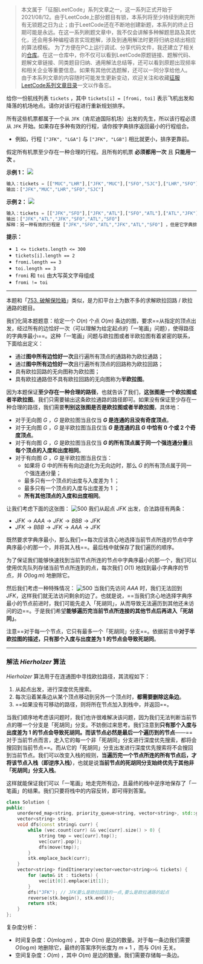 > 本文属于「征服LeetCode」系列文章之一，这一系列正式开始于2021/08/12。由于LeetCode上部分题目有锁，本系列将至少持续到刷完所有无锁题之日为止；由于LeetCode还在不断地创建新题，本系列的终止日期可能是永远。在这一系列刷题文章中，我不仅会讲解多种解题思路及其优化，还会用多种编程语言实现题解，涉及到通用解法时更将归纳总结出相应的算法模板。
> <b></b>
> 为了方便在PC上运行调试、分享代码文件，我还建立了相关的[仓库](https://github.com/memcpy0/LeetCode-Conquest)。在这一仓库中，你不仅可以看到LeetCode原题链接、题解代码、题解文章链接、同类题目归纳、通用解法总结等，还可以看到原题出现频率和相关企业等重要信息。如果有其他优选题解，还可以一同分享给他人。
> <b></b>
> 由于本系列文章的内容随时可能发生更新变动，欢迎关注和收藏[征服LeetCode系列文章目录](https://memcpy0.blog.csdn.net/article/details/119656559)一文以作备忘。

给你一份航线列表 `tickets` ，其中 `tickets[i] = [fromi, toi]` 表示飞机出发和降落的机场地点。请你对该行程进行重新规划排序。

所有这些机票都属于一个从 `JFK`（肯尼迪国际机场）出发的先生，所以该行程必须从 `JFK` 开始。如果存在多种有效的行程，请你按字典排序返回最小的行程组合。
- 例如，行程 `["JFK", "LGA"]` 与 `["JFK", "LGB"]` 相比就更小，排序更靠前。

假定所有机票至少存在一种合理的行程。且所有的机票 **必须都用一次** 且 **只能用一次** 。

**示例 1：**
![](https://assets.leetcode.com/uploads/2021/03/14/itinerary1-graph.jpg)
```js
输入：tickets = [["MUC","LHR"],["JFK","MUC"],["SFO","SJC"],["LHR","SFO"]]
输出：["JFK","MUC","LHR","SFO","SJC"]
```
**示例 2：**
![](https://assets.leetcode.com/uploads/2021/03/14/itinerary2-graph.jpg)
```js
输入：tickets = [["JFK","SFO"],["JFK","ATL"],["SFO","ATL"],["ATL","JFK"],["ATL","SFO"]]
输出：["JFK","ATL","JFK","SFO","ATL","SFO"]
解释：另一种有效的行程是 ["JFK","SFO","ATL","JFK","ATL","SFO"] ，但是它字典排序更大更靠后。
```
**提示：**
- `1 <= tickets.length <= 300`
- `tickets[i].length == 2`
- `fromi.length == 3`
- `toi.length == 3`
- `fromi` 和 `toi` 由大写英文字母组成
- `fromi != toi`

---
本题和「[753. 破解保险箱](https://leetcode.cn/problems/cracking-the-safe/description/)」类似，是力扣平台上为数不多的求解欧拉回路 / 欧拉通路的题目。

我们化简本题题意：给定一个 $O(n)$ 个点 $O(m)$ 条边的图，要求==从指定的顶点出发，经过所有的边恰好一次（可以理解为给定起点的「一笔画」问题），使得路径的字典序最小==。这种「一笔画」问题与欧拉图或者半欧拉图有着紧密的联系，下面给出定义：
- 通过**图中所有边恰好一次**且行遍所有顶点的通路称为欧拉通路；
- 通过**图中所有边恰好一次**且行遍所有顶点的回路称为欧拉回路；
- 具有欧拉回路的无向图称为欧拉图；
- 具有欧拉通路但不具有欧拉回路的无向图称为**半欧拉图**。

因为本题保证**至少存在一种合理的路径**，也就告诉了我们，**这张图是一个欧拉图或者半欧拉图**。我们只需要输出这条欧拉通路的路径即可。如果没有保证至少存在一种合理的路径，我们需要**判别这张图是否是欧拉图或者半欧拉图**，具体地：
- 对于无向图 $G$ ，$G$ 是欧拉图当且仅当 **$G$ 是连通的且没有奇度顶点**。
- 对于无向图 $G$ ，$G$ 是半欧拉图当且仅当 **$G$ 是连通的且 $G$ 中恰有 $0$ 个或 $2$ 个奇度顶点**。
- 对于有向图 $G$ ，$G$ 是欧拉图当且仅当 **$G$ 的所有顶点属于同一个强连通分量**且**每个顶点的入度和出度相同**。
- 对于有向图 $G$ ，$G$ 是半欧拉图当且仅当：
    - 如果将 $G$ 中的所有有向边退化为无向边时，那么 $G$ 的所有顶点属于同一个强连通分量；
    - 最多只有一个顶点的出度与入度差为 $1$ ；
    - 最多只有一个顶点的入度与出度差为 $1$ ；
    - **所有其他顶点的入度和出度相同**。

让我们考虑下面的这张图：
![500](https://assets.leetcode-cn.com/solution-static/332/332_fig1.png)
我们从起点 $JFK$ 出发，合法路径有两条：
- $JFK→AAA→JFK→BBB→JFK$
- $JFK→BBB→JFK→AAA→JFK$ 

既然要求字典序最小，那么我们==每次应该贪心地选择当前节点所连的节点中字典序最小的那一个，并将其入栈==。最后栈中就保存了我们遍历的顺序。

为了保证我们能够快速找到当前节点所连的节点中字典序最小的那一个，我们可以使用优先队列存储当前节点所连到的点，每次我们 $O(1)$ 地找到最小字典序的节点，并 $O(\log m)$ 地删除它。

然后我们考虑一种特殊情况：
![500](https://assets.leetcode-cn.com/solution-static/332/332_fig2.png)
当我们先访问 $AAA$ 时，我们无法回到 $JFK$，这样我们就无法访问剩余的边了。也就是说，==当我们贪心地选择字典序最小的节点前进时，我们可能先走入「死胡同」，从而导致无法遍历到其他还未访问的边==。于是我们希望**能够遍历完当前节点所连接的其他节点后再进入「死胡同」**。

注意==对于每一个节点，它只有最多一个「死胡同」分支==。依据前言中**对于半欧拉图的描述，只有那个入度与出度差为 $1$ 的节点会导致死胡同**。

---
### 解法 $Hierholzer$ 算法
$Hierholzer$ 算法用于在连通图中寻找欧拉路径，其流程如下：
1. 从起点出发，进行深度优先搜索。
2. 每次沿着某条边从某个顶点移动到另外一个顶点时，**都需要删除这条边**。
3. ==如果没有可移动的路径，则将所在节点加入到栈中，并返回==。

当我们顺序地考虑该问题时，我们也许很难解决该问题，因为我们无法判断当前节点的哪一个分支是「死胡同」分支。不妨倒过来思考。我们注意到**只有那个入度与出度差为 $1$ 的节点会导致死胡同。而该节点必然是最后一个遍历到的节点**——==对于当前节点而言，走入它的每一个非「死胡同」分支进行深度优先搜索，都将会搜回到当前节点==。而从它的「死胡同」分支出发进行深度优先搜索将不会搜回到当前节点。我们可以改变入栈的规则，**当遍历完一个节点所连的所有节点后，才将该节点入栈（即逆序入栈）**，也就是说**当前节点的死胡同分支始终优先于其他非「死胡同」分支入栈**。

这样就能保证我们可以「一笔画」地走完所有边，且最终的栈中逆序地保存了「一笔画」的结果。我们只要将栈中的内容反转，即可得到答案。
```cpp
class Solution {
public:
    unordered_map<string, priority_queue<string, vector<string>, std::greater<string>>> vec;
    vector<string> stk;
    void dfs(const string& curr) {
        while (vec.count(curr) && vec[curr].size() > 0) {
            string tmp = vec[curr].top();
            vec[curr].pop();
            dfs(move(tmp));
        }
        stk.emplace_back(curr);
    }
    vector<string> findItinerary(vector<vector<string>>& tickets) {
        for (auto& it : tickets) {
            vec[it[0]].emplace(it[1]);
        }
        dfs("JFK"); // JFK要么是欧拉回路的一点,要么是欧拉通路的起点 
        reverse(stk.begin(), stk.end());
        return stk;
    }
};
```
复杂度分析：
- 时间复杂度：$O(m \log m)$ ，其中 $O(m)$ 是边的数量。对于每一条边我们需要 $O(\log m)$ 地删除它，最终的答案序列长度为 $m+1$ ，而与 $O(n)$ 无关。
- 空间复杂度：$O(m)$ ，其中 $O(m)$ 是边的数量。我们需要存储每一条边。
